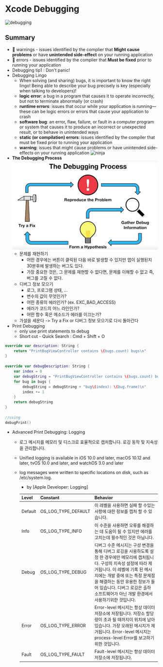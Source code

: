 # Xcode Debugging
![debugging](http://origin.webcdn.theblackdesertonline.net/forum/service_live/monthly_02_2016/Stick_figure_waiting.jpg.1cc524488322611bb0f0c318956745ce.jpg)
## Summary
* :large_orange_diamond: warnings - issues identified by the complier that __Might cause problems__ or have __unintended side-effect__ on your running application
* :red_circle: errors - issues identified by the complier that __Must be fixed__ prior to running your application
* Debugging tip1 : Don't panic!
* Debugging Lingo
  * When solving (and sharing) bugs, it is important to know the right lingo! Being able to describe your bug precisely is key (especially when talking to developers)!
  * __logic error__: a bug in a program that causes it to operate incorrectly, but not to terminate abnormally (or crash)
  * __runtime errors__: issues that occur while your application is running—these can be logic errors or errors that cause your application to crash
  * __software bug__: an error, flaw, failure, or fault in a computer program or system that causes it to produce an incorrect or unexpected result, or to behave in unintended ways
  * __static (or compilation) errors__: issues identified by the compiler that must be fixed prior to running your application
  * __warning__: issues that might cause problems or have unintended side-effects on your running application
![ninja](https://s3.amazonaws.com/content.udacity-data.com/courses/ud774/debugging-ninja.png)
* __The Debugging Process__
![debuggingprocess](/Debugging/process.png)
  * 문제를 재현하기
    * 어떤 경우에는 버튼이 클릭된 다음 바로 발생할 수 있지만 앱이 실행된지 30분후에 발생하는 버그도 있다.
    * 가장 중요한 것은, 그 문제를 재현할 수 없다면, 문제를 이해할 수 없고 즉, 버그를 고칠 수 없다.
  * 디버그 정보 모으기
    * 로그, 프로그램 상태, ...
    * 변수의 값이 무엇인가?
    * 어떤 종류의 에러인가? (ex. EXC_BAD_ACCESS)
    * 에러가 코드의 어느 라인인가?
    * 어떤 함수 혹은 메소드가 에러를 이끄는가?
  * 가설을 세운다 -> Try a Fix or 디버그 정보 모으기로 다시 돌아간다
* Print Debugging
  * only use print statements to debug
  * Short cut - Quick Search : Cmd + Shift + O
```swift
override var description: String {
    return "PrintBugViewController contains \(bugs.count) bugs\n"
}

override var debugDescription: String {
    var index = 0
    var debugString = "PrintBugViewController contains \(bugs.count) bugs...\n"
    for bug in bugs {
        debugString = debugString + "bug\(index): \(bug.frame)\n"
        index += 1
    }
    return debugString
}

//using
debugPrint()
```
* Advanced Print Debugging: Logging
  * 로그 메시지를 메모리 및 디스크로 효율적으로 캡처합니다. 로깅 동작 및 지속성을 관리합니다.
  * Unified logging is available in iOS 10.0 and later, macOS 10.12 and later, tvOS 10.0 and later, and watchOS 3.0 and later
  * log messages were written to specific locations on disk, such as /etc/system.log.
    * by [Apple Developer: Logging]

    Level | Constant | Behavior
    ------| ------------------- | --------
    Default | OS_LOG_TYPE_DEFAULT | 이 레벨을 사용하면 실패 할 수있는 사항에 대한 정보를 캡처 할 수 있습니다.
    Info | OS_LOG_TYPE_INFO | 이 수준을 사용하면 오류를 해결하는 데 도움이 될 수 있지만 에러를 고치는데 필수적인 것은 아닙니다.
    Debug | OS_LOG_TYPE_DEBUG | 디버그 수준 메시지는 구성 변경을 통해 디버그 로깅을 사용하도록 설정 한 경우에만 메모리에 캡처됩니다. 구성의 지속성 설정에 따라 제거됩니다. 이 레벨에 기록 된 메시지에는 개발 중에 또는 특정 문제점을 해결하는 동안 유용한 정보가 들어 있습니다. 디버그 로깅은 출하 소프트웨어가 아닌 개발 환경에서 사용하기위한 것입니다.
    Error | OS_LOG_TYPE_ERROR | Error-level 메시지는 항상 데이터 저장소에 저장됩니다. 저장소 할당량이 초과 될 때까지이 위치에 남아 있습니다. 가장 오래된 메시지가 제거됩니다. Error-level 메시지는 process-level Error를 보고하기위한 것입니다.
    Fault | OS_LOG_TYPE_FAULT | Fault-level 메시지는 항상 데이터 저장소에 저장됩니다.
